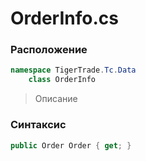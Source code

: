 
# OrderInfo.cs
### Расположение
```csharp
namespace TigerTrade.Tc.Data  
    class OrderInfo
```

> Описание

### Синтаксис
```csharp
public Order Order { get; }
```
